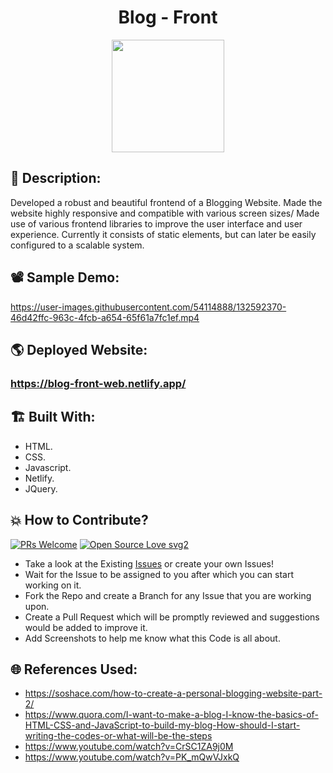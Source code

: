 <h1 align="center">Blog - Front</h1>

<p align="center">
<img src="https://user-images.githubusercontent.com/54114888/132589035-cd8ba592-a13e-4412-a664-a46168c49e22.png" width="180" height="180">
</p>

## 📜 Description:
Developed a robust and beautiful frontend of a Blogging Website. Made the website highly responsive and compatible with various screen sizes/ Made use of various frontend libraries to improve the user interface and user experience. Currently it consists of static elements, but can later be easily configured to a scalable system.

## 📽 Sample Demo:
https://user-images.githubusercontent.com/54114888/132592370-46d42ffc-963c-4fcb-a654-65f61a7fc1ef.mp4

## 🌎 Deployed Website:
### https://blog-front-web.netlify.app/

## 🏗 Built With:
 - HTML.
 - CSS.
 - Javascript.
 - Netlify.
 - JQuery.

## 💥 How to Contribute?

[![PRs Welcome](https://img.shields.io/badge/PRs-welcome-brightgreen.svg?style=flat-square)](http://makeapullrequest.com)
[![Open Source Love svg2](https://badges.frapsoft.com/os/v2/open-source.svg?v=103)](https://github.com/ellerbrock/open-source-badges/) 

- Take a look at the Existing [Issues](https://github.com/Akash-Ramjyothi/Blog-Front/issues) or create your own Issues!
- Wait for the Issue to be assigned to you after which you can start working on it.
- Fork the Repo and create a Branch for any Issue that you are working upon.
- Create a Pull Request which will be promptly reviewed and suggestions would be added to improve it.
- Add Screenshots to help me know what this Code is all about.

    

## 🌐 References Used:
- https://soshace.com/how-to-create-a-personal-blogging-website-part-2/
- https://www.quora.com/I-want-to-make-a-blog-I-know-the-basics-of-HTML-CSS-and-JavaScript-to-build-my-blog-How-should-I-start-writing-the-codes-or-what-will-be-the-steps
- https://www.youtube.com/watch?v=CrSC1ZA9j0M
- https://www.youtube.com/watch?v=PK_mQwVJxkQ

